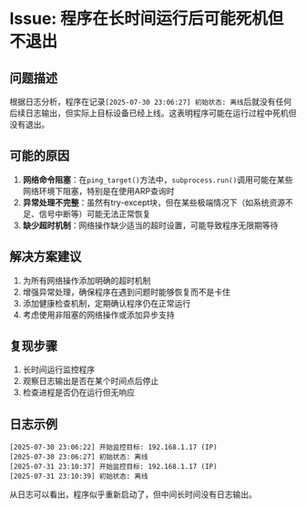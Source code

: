 # Issue: 程序在长时间运行后可能死机但不退出

## 问题描述
根据日志分析，程序在记录`[2025-07-30 23:06:27] 初始状态: 离线`后就没有任何后续日志输出，但实际上目标设备已经上线。这表明程序可能在运行过程中死机但没有退出。

## 可能的原因
1. **网络命令阻塞**：在`ping_target()`方法中，`subprocess.run()`调用可能在某些网络环境下阻塞，特别是在使用ARP查询时
2. **异常处理不完整**：虽然有try-except块，但在某些极端情况下（如系统资源不足、信号中断等）可能无法正常恢复
3. **缺少超时机制**：网络操作缺少适当的超时设置，可能导致程序无限期等待

## 解决方案建议
1. 为所有网络操作添加明确的超时机制
2. 增强异常处理，确保程序在遇到问题时能够恢复而不是卡住
3. 添加健康检查机制，定期确认程序仍在正常运行
4. 考虑使用非阻塞的网络操作或添加异步支持

## 复现步骤
1. 长时间运行监控程序
2. 观察日志输出是否在某个时间点后停止
3. 检查进程是否仍在运行但无响应

## 日志示例
```
[2025-07-30 23:06:22] 开始监控目标: 192.168.1.17 (IP)
[2025-07-30 23:06:27] 初始状态: 离线
[2025-07-31 23:10:37] 开始监控目标: 192.168.1.17 (IP)
[2025-07-31 23:10:39] 初始状态: 离线
```
从日志可以看出，程序似乎重新启动了，但中间长时间没有日志输出。